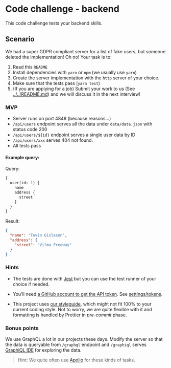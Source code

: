 # Code challenge - backend

This code challenge tests your backend skills.

## Scenario

We had a super GDPR compliant server for a list of fake users, but someone deleted the implementation! Oh no! Your task is to:

1.  Read this `README`
2.  Install dependencies with `yarn` or `npm` (we usually use `yarn`)
3.  Create the server implementation with the `http` server of your choice.
4.  Make sure that the tests pass (`yarn test`)
5.  (If you are applying for a job) Submit your work to us (See [../../README.md](../../README.md)) and we will discuss it in the next interview!

### MVP

* Server runs on port 4848 (because reasons...)
* `/api/users` endpoint serves all the data under `data/data.json` with status code 200
* `/api/users/${id}` endpoint serves a single user data by ID
* `/api/users/xxx` serves 404 not found.
* All tests pass

#### Example query:

Query:

```graphql
{
  user(id: 1) {
    name
    address {
      street
    }
  }
}
```

Result:

```json
{
  "name": "Tevin Gislason",
  "address": {
    "street": "Vilma Freeway"
  }
}
```

### Hints

* The tests are done with [Jest](https://facebook.github.io/jest/) but you can use the test runner of your choice if needed.

* You'll need [a GitHub account to get the API token](https://developer.github.com/v3/auth/#basic-authentication). See [settings/tokens](https://github.com/settings/tokens).

* This project uses [our styleguide](https://github.com/motleyagency/eslint-config-motley), which might not fit 100% to your current coding style. Not to worry, we are quite flexible with it and formatting is handled by
  Prettier in _pre-commit_ phase.

### Bonus points

We use GraphQL a lot in our projects these days. Modify the server so that the data is queryable from `/graphql` endpoint
and `/graphiql` serves [GraphiQL IDE](https://github.com/graphql/graphiql) for exploring the data.

> Hint: We quite often use [Apollo](https://www.apollographql.com/) for these kinds of tasks.
